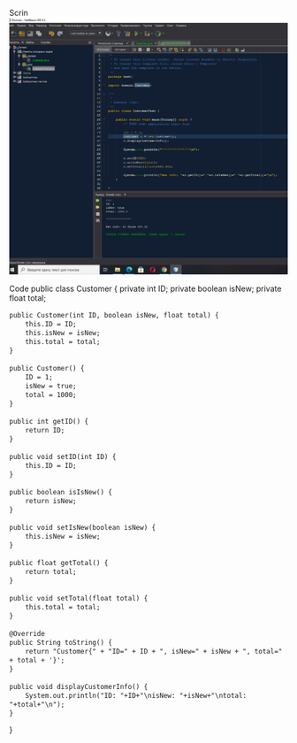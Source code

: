 
Scrin
![alt-текст](https://raw.githubusercontent.com/ppc-ntu-khpi/34---classes-and-modifiers-Bin228/main/Solution/done.png "ScrinCod")

Code
public class Customer {
    private int ID;
    private boolean isNew;
    private float total;

    public Customer(int ID, boolean isNew, float total) {
        this.ID = ID;
        this.isNew = isNew;
        this.total = total;
    }
        
    public Customer() {
        ID = 1;
        isNew = true;
        total = 1000;
    }

    public int getID() {
        return ID;
    }

    public void setID(int ID) {
        this.ID = ID;
    }

    public boolean isIsNew() {
        return isNew;
    }

    public void setIsNew(boolean isNew) {
        this.isNew = isNew;
    }

    public float getTotal() {
        return total;
    }

    public void setTotal(float total) {
        this.total = total;
    }

    @Override
    public String toString() {
        return "Customer{" + "ID=" + ID + ", isNew=" + isNew + ", total=" + total + '}';
    }
    
    public void displayCustomerInfo() {
        System.out.println("ID: "+ID+"\nisNew: "+isNew+"\ntotal: "+total+"\n");
    }
}

